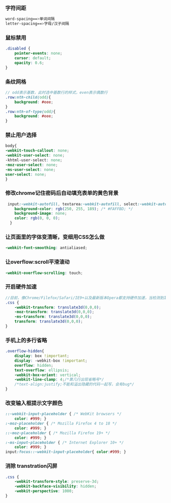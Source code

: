 ### 字符间距

```scss
word-spacing==>单词间隔
letter-spacing==>字母/汉子间隔
```

### 鼠标禁用

```scss
.disabled {
    pointer-events: none;
    cursor: default;
    opacity: 0.6;
}
```

### 条纹网格

```scss
// odd表示基数，此时选中基数行的样式，even表示偶数行
.row:nth-child(odd){
    background: #eee;
}
.row:nth-of-type(odd){
    background: #eee;
}
```

### 禁止用户选择

```scss
body{
-webkit-touch-callout: none;
-webkit-user-select: none;
-khtml-user-select: none;
-moz-user-select: none;
-ms-user-select: none;
user-select: none;
}
```

### 修改chrome记住密码后自动填充表单的黄色背景

```scss
 input:-webkit-autofill, textarea:-webkit-autofill, select:-webkit-autofill {
    background-color: rgb(250, 255, 189); /* #FAFFBD; */
    background-image: none;
    color: rgb(0, 0, 0);
  }
```

### 让页面里的字体变清晰，变细用CSS怎么做

```scss
-webkit-font-smoothing: antialiased;
```

### 让overflow:scroll平滑滚动

```scss
-webkit-overflow-scrolling: touch;
```

### 开启硬件加速

```scss
//目前，像Chrome/Filefox/Safari/IE9+以及最新版本Opera都支持硬件加速，当检测到某个DOM元素应用了某些CSS规则时就会自动开启，从而解决页面闪白，保证动画流畅。
.css {
    -webkit-transform: translate3d(0,0,0);
    -moz-transform: translate3d(0,0,0);
    -ms-transform: translate3d(0,0,0);
    transform: translate3d(0,0,0);
}
```

### 手机上的多行省略

```scss
.overflow-hidden{
    display: box !important;
    display: -webkit-box !important;
    overflow: hidden;
    text-overflow: ellipsis;
    -webkit-box-orient: vertical;
    -webkit-line-clamp: 4;/*第几行出现省略号*/
    /*text-align:justify;不能和溢出隐藏的代码一起写，会有bug*/
}
```

### 改变输入框提示文字颜色

```scss
::-webkit-input-placeholder { /* WebKit browsers */
    color: #999; }
:-moz-placeholder { /* Mozilla Firefox 4 to 18 */
    color: #999; }
::-moz-placeholder { /* Mozilla Firefox 19+ */
    color: #999; }
:-ms-input-placeholder { /* Internet Explorer 10+ */
    color: #999; }
input:focus::-webkit-input-placeholder{ color:#999; }
```

### 消除  transtration闪屏

```scss
.css {
    -webkit-transform-style: preserve-3d;
    -webkit-backface-visibility: hidden;
    -webkit-perspective: 1000;
}
```

